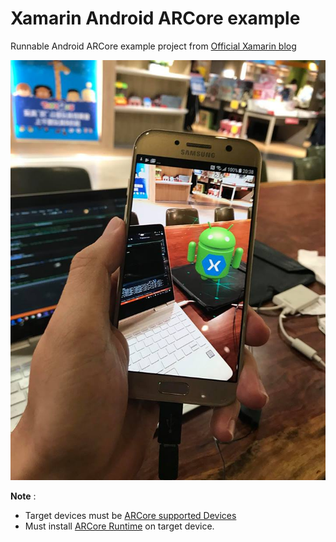 # Xamarin Android ARCore example

Runnable Android ARCore example project from [Official Xamarin blog](https://blog.xamarin.com/augmented-reality-xamarin-android-arcore/)

![arco-demo.jpg](./arcore-demo.jpg "ARCore HelloAR example")

**Note** :

- Target devices must be [ARCore supported Devices](https://developers.google.com/ar/discover/#supported_devices)
- Must install [ARCore Runtime](https://play.google.com/store/apps/details?id=com.google.ar.core) on target device.